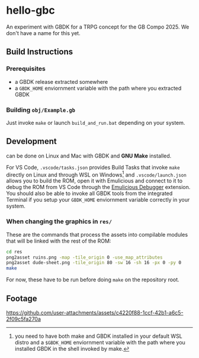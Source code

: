 # hello-gbc

An experiment with GBDK for a TRPG concept for the GB Compo 2025. We don't have a name for this yet.

## Build Instructions

### Prerequisites

- a GBDK release extracted somewhere
- a `GBDK_HOME` enviornment variable with the path where you extracted GBDK

### Building `obj/Example.gb`

Just invoke `make` or launch `build_and_run.bat` depending on your system.

## Development

can be done on Linux and Mac with GBDK and **GNU Make** installed.

For VS Code, `.vscode/tasks.json` provides Build Tasks that invoke `make` directly
on Linux and through WSL on Windows[^1] and `.vscode/launch.json` allows you to
build the ROM, open it with Emulicious and connect to it to debug the ROM from
VS Code through the
[Emulicious Debugger](https://marketplace.visualstudio.com/items?itemName=emulicious.emulicious-debugger)
extension.
You should also be able to invoke all GBDK tools from the integrated Terminal
if you setup your `GBDK_HOME` enviornment variable correctly in your system.

[^1]: you need to have both make and GBDK installed in your default WSL distro
and a `$GBDK_HOME` enviornment variable with the path where you installed GBDK
in the shell invoked by make.

### When changing the graphics in `res/`

These are the commands that process the assets into compilable modules that will
be linked with the rest of the ROM:

```sh
cd res
png2asset ruins.png -map -tile_origin 0 -use_map_attributes
png2asset dude-sheet.png -tile_origin 80 -sw 16 -sh 16 -px 0 -py 0
make
```

For now, these have to be run before doing `make` on the repository root.

## Footage

<https://github.com/user-attachments/assets/c4220f88-1ccf-42b1-a6c5-2f09c5fa270a>
